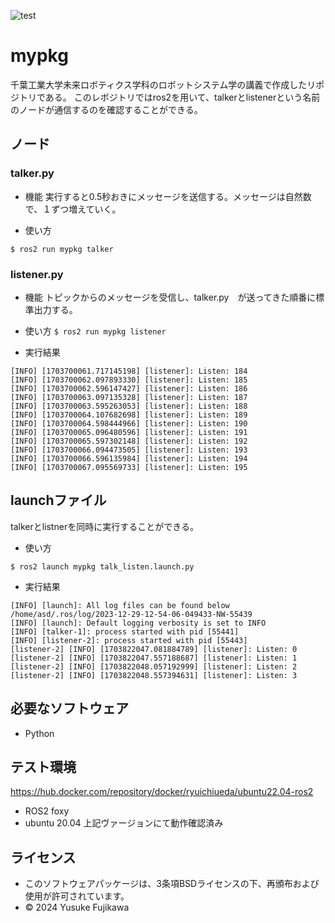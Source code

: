 ![test](https://github.com/YusukeFujikawa537/mypkg/actions/workflows/test.yml/badge.svg)

# mypkg

千葉工業大学未来ロボティクス学科のロボットシステム学の講義で作成したリポジトリである。
このレポジトリではros2を用いて、talkerとlistenerという名前のノードが通信するのを確認することができる。

## ノード

### talker.py

* 機能
実行すると0.5秒おきにメッセージを送信する。メッセージは自然数で、１ずつ増えていく。

* 使い方

`` $ ros2 run mypkg talker ``

### listener.py

* 機能
トピックからのメッセージを受信し、talker.py　が送ってきた順番に標準出力する。

* 使い方
`` $ ros2 run mypkg listener ``

* 実行結果
```
[INFO] [1703700061.717145198] [listener]: Listen: 184
[INFO] [1703700062.097893330] [listener]: Listen: 185
[INFO] [1703700062.596147427] [listener]: Listen: 186
[INFO] [1703700063.097135328] [listener]: Listen: 187
[INFO] [1703700063.595263053] [listener]: Listen: 188
[INFO] [1703700064.107682698] [listener]: Listen: 189
[INFO] [1703700064.598444966] [listener]: Listen: 190
[INFO] [1703700065.096480596] [listener]: Listen: 191
[INFO] [1703700065.597302148] [listener]: Listen: 192
[INFO] [1703700066.094473505] [listener]: Listen: 193
[INFO] [1703700066.596135984] [listener]: Listen: 194
[INFO] [1703700067.095569733] [listener]: Listen: 195
```

## launchファイル
talkerとlistnerを同時に実行することができる。

* 使い方
```
$ ros2 launch mypkg talk_listen.launch.py
```

* 実行結果
```
[INFO] [launch]: All log files can be found below /home/asd/.ros/log/2023-12-29-12-54-06-049433-NW-55439
[INFO] [launch]: Default logging verbosity is set to INFO
[INFO] [talker-1]: process started with pid [55441]
[INFO] [listener-2]: process started with pid [55443]
[listener-2] [INFO] [1703822047.081884789] [listener]: Listen: 0
[listener-2] [INFO] [1703822047.557188687] [listener]: Listen: 1
[listener-2] [INFO] [1703822048.057192999] [listener]: Listen: 2
[listener-2] [INFO] [1703822048.557394631] [listener]: Listen: 3
```

## 必要なソフトウェア
* Python 

## テスト環境
https://hub.docker.com/repository/docker/ryuichiueda/ubuntu22.04-ros2
* ROS2 foxy    
* ubuntu 20.04 
上記ヴァージョンにて動作確認済み

## ライセンス
* このソフトウェアパッケージは、3条項BSDライセンスの下、再頒布および使用が許可されています。
* © 2024 Yusuke Fujikawa

